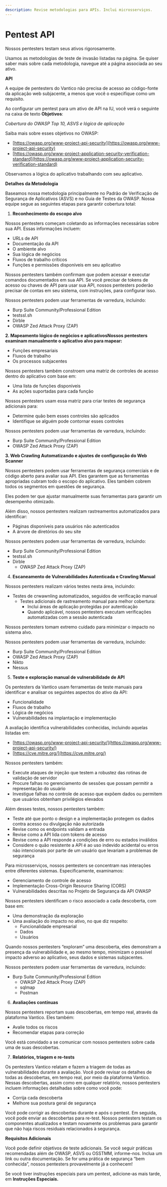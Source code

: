```yaml
---
description: Revise metodologias para APIs. Inclui microsserviços.
---
```


# Pentest API

Nossos pentesters testam seus ativos rigorosamente.



Usamos as metodologias de teste de invasão listadas na página. Se quiser saber mais sobre cada metodologia, navegue até a página associada ao seu ativo.



**API**

A equipe de pentesters do Vantico não precisa de acesso ao código-fonte da aplicação web subjacente, a menos que você o especifique como um requisito.

Ao configurar um pentest para um ativo de API na IU, você verá o seguinte na caixa de texto **Objetivos**:

_Cobertura do OWASP Top 10, ASVS e lógica de aplicação_



Saiba mais sobre esses objetivos no OWASP:

* [https://owasp.org/www-project-api-security](https://owasp.org/www-project-api-security)
* [https://owasp.org/www-project-application-security-verification-standard](https://owasp.org/www-project-application-security-verification-standard)

Observamos a lógica do aplicativo trabalhando com seu aplicativo.



**Detalhes da Metodologia**

Baseamos nossa metodologia principalmente no Padrão de Verificação de Segurança de Aplicativos (ASVS) e no Guia de Testes da OWASP. Nossa equipe segue as seguintes etapas para garantir cobertura total:



1. **Reconhecimento do escopo alvo**

Nossos pentesters começam coletando as informações necessárias sobre sua API. Essas informações incluem:

* URLs de API
* Documentação da API
* O ambiente alvo
* Sua lógica de negócios
* Fluxos de trabalho críticos
* Funções e permissões disponíveis em seu aplicativo

Nossos pentesters também confirmam que podem acessar e executar comandos documentados em sua API. Se você precisar de tokens de acesso ou chaves de API para usar sua API, nossos pentesters poderão precisar de contas em seu sistema, com instruções, para configurar isso.

Nossos pentesters podem usar ferramentas de varredura, incluindo:

* Burp Suite Community/Professional Edition
* testssl.sh
* Dirble
* OWASP Zed Attack Proxy (ZAP)



**2. Mapeamento lógico de negócios e aplicativosNossos pentesters examinam manualmente o aplicativo alvo para mapear:**

* Funções empresariais
* Fluxos de trabalho
* Os processos subjacentes

Nossos pentesters também constroem uma matriz de controles de acesso dentro do aplicativo com base em:

* Uma lista de funções disponíveis
* As ações suportadas para cada função

Nossos pentesters usam essa matriz para criar testes de segurança adicionais para:

* Determine quão bem esses controles são aplicados
* Identifique se alguém pode contornar esses controles

Nossos pentesters podem usar ferramentas de varredura, incluindo:

* Burp Suite Community/Professional Edition
* OWASP Zed Attack Proxy (ZAP)



**3. Web Crawling Automatizando e ajustes de configuração do Web Scanner**

Nossos pentesters podem usar ferramentas de segurança comerciais e de código aberto para avaliar sua API. Eles garantem que as ferramentas apropriadas cubram todo o escopo do aplicativo. Eles também cobrem todos os segmentos em questões de segurança.

Eles podem ter que ajustar manualmente suas ferramentas para garantir um desempenho otimizado.

Além disso, nossos pentesters realizam rastreamentos automatizados para identificar:

* Páginas disponíveis para usuários não autenticados
* A árvore de diretórios do seu site

Nossos pentesters podem usar ferramentas de varredura, incluindo:

* Burp Suite Community/Professional Edition
* testssl.sh
* Dirble
  * OWASP Zed Attack Proxy (ZAP)



4. **Escaneamento de Vulnerabilidades Autenticada e Crawling Manual**

Nossos pentesters realizam vários testes nesta área, incluindo:

* Testes de crwawnling automatizados, seguidos de verificação manual
  * Testes adicionais de rastreamento manual para melhor cobertura:
    * Inclui áreas de aplicação protegidas por autenticação
    * Quando aplicável, nossos pentesters executam verificações automatizadas com a sessão autenticada

Nossos pentesters tomam extremo cuidado para minimizar o impacto no sistema alvo.

Nossos pentesters podem usar ferramentas de varredura, incluindo:

* Burp Suite Community/Professional Edition
* OWASP Zed Attack Proxy (ZAP)
* Nikto
* Nessus



5. **Teste e exploração manual de vulnerabilidade de API**

Os pentesters da Vantico usam ferramentas de teste manuais para identificar e analisar os seguintes aspectos do ativo da API:

* Funcionalidade
* Fluxos de trabalho
* Lógica de negócios
* Vulnerabilidades na implantação e implementação

A avaliação identifica vulnerabilidades conhecidas, incluindo aquelas listadas em:

* [https://owasp.org/www-project-api-security/](https://owasp.org/www-project-api-security/)
* [https://cve.mitre.org/](https://cve.mitre.org/)

Nossos pentesters também:

* Execute ataques de injeção que testem a robustez das rotinas de validação de servidor
* Procure falhas no gerenciamento de sessões que possam permitir a representação do usuário
* Investigue falhas no controle de acesso que expõem dados ou permitem que usuários obtenham privilégios elevados

Além desses testes, nossos pentesters também:

* Teste até que ponto o design e a implementação protegem os dados contra acesso ou divulgação não autorizada
* Revise como os endpoints validam a entrada
* Revise como a API lida com tokens de acesso
* Revise como a API responde a condições de erro ou estados inválidos
* Considere o quão resistente a API é ao uso indevido acidental ou erros não intencionais por parte de um usuário que levariam a problemas de segurança

Para microsserviços, nossos pentesters se concentram nas interações entre diferentes sistemas. Especificamente, examinamos:

* Gerenciamento de controle de acesso
* Implementação Cross-Origin Resource Sharing (CORS)
* Vulnerabilidades descritas no Projeto de Segurança da API OWASP

Nossos pentesters identificam o risco associado a cada descoberta, com base em:

* Uma demonstração da exploração
* Uma avaliação do impacto no ativo, no que diz respeito:
  * Funcionalidade empresarial
  * Dados
  * Usuários

Quando nossos pentesters “exploram” uma descoberta, eles demonstram a presença da vulnerabilidade e, ao mesmo tempo, minimizam o possível impacto adverso ao aplicativo, seus dados e sistemas subjacentes.

Nossos pentesters podem usar ferramentas de varredura, incluindo:

* Burp Suite Community/Professional Edition
  * OWASP Zed Attack Proxy (ZAP)
  * sqlmap
  * Postman



6. **Avaliações contínuas**

Nossos pentesters reportam suas descobertas, em tempo real, através da plataforma Vantico. Eles também:

* Avalie todos os riscos
* Recomendar etapas para correção

Você está convidado a se comunicar com nossos pentesters sobre cada uma de suas descobertas.



7. **Relatórios, triagem e re-tests**

Os pentesters Vantico relatam e fazem a triagem de todas as vulnerabilidades durante a avaliação. Você pode revisar os detalhes de todas as descobertas, em tempo real, por meio da plataforma Vantico. Nessas descobertas, assim como em qualquer relatório, nossos pentesters incluem informações detalhadas sobre como você pode:

* Corrija cada descoberta
* Melhore sua postura geral de segurança

Você pode corrigir as descobertas durante e após o pentest. Em seguida, você pode enviar as descobertas para re-test. Nossos pentesters testam os componentes atualizados e testam novamente os problemas para garantir que não haja riscos residuais relacionados à segurança.



**Requisitos Adicionais**

Você pode definir objetivos de teste adicionais. Se você seguir práticas recomendadas além de OWASP, ASVS ou OSSTMM, informe-nos. Inclua um link ou outra documentação. Se for uma prática de segurança “bem conhecida”, nossos pentesters provavelmente já a conhecem!



Se você tiver instruções especiais para um pentest, adicione-as mais tarde, em **Instruções Especiais.**
